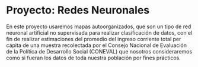 # Proyecto: Redes Neuronales

En este proyecto usaremos mapas autoorganizados, que son un tipo de red neuronal artificial no supervisada para realizar clasificación de datos, con el fin de realizar estimaciones del promedio del ingreso corriente total per cápita de una muestra recolectada por el Consejo Nacional de Evaluación de la Política de Desarrollo Social (CONEVAL) que nosotros consideraremos como si fueran los datos de toda nuestra población por fines prácticos.
